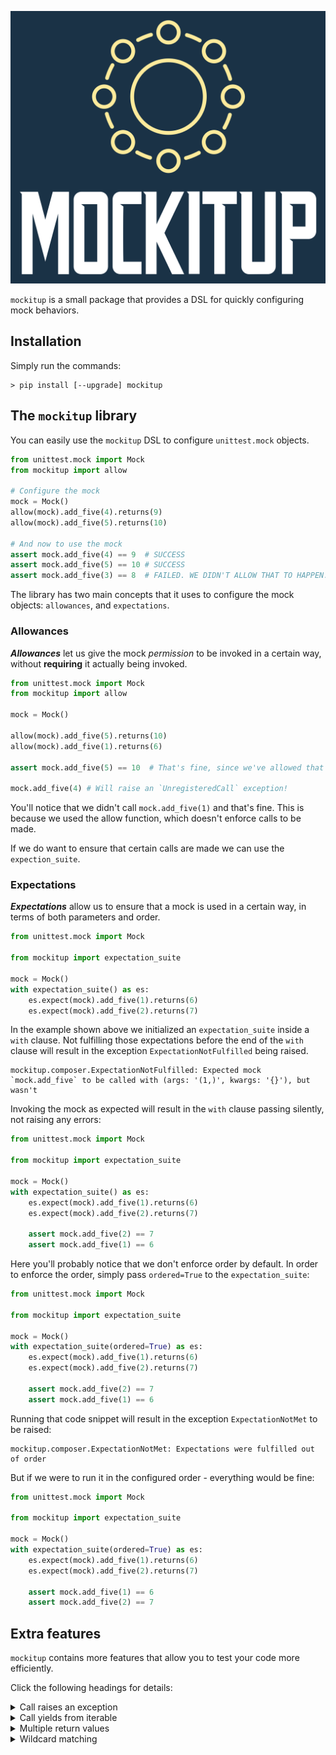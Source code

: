 ![Logo](imgs/logo.svg)

`mockitup` is a small package that provides a DSL for quickly configuring mock behaviors.

<!-- You can read more in our [documentation](https://shacham6.github.io/mockitup/) website. -->

## Installation

Simply run the commands:

``` shell
> pip install [--upgrade] mockitup
```

## The `mockitup` library

You can easily use the `mockitup` DSL to configure `unittest.mock` objects.

``` python
from unittest.mock import Mock
from mockitup import allow

# Configure the mock
mock = Mock()
allow(mock).add_five(4).returns(9)
allow(mock).add_five(5).returns(10)

# And now to use the mock
assert mock.add_five(4) == 9  # SUCCESS
assert mock.add_five(5) == 10 # SUCCESS
assert mock.add_five(3) == 8  # FAILED. WE DIDN'T ALLOW THAT TO HAPPEN.
```

The library has two main concepts that it uses to configure the mock objects: `allowances`, and `expectations`.

### Allowances

***Allowances*** let us give the mock _permission_ to be invoked in a certain way, without **requiring** it actually being invoked.

``` python
from unittest.mock import Mock
from mockitup import allow

mock = Mock()

allow(mock).add_five(5).returns(10)
allow(mock).add_five(1).returns(6)

assert mock.add_five(5) == 10  # That's fine, since we've allowed that to happen.

mock.add_five(4) # Will raise an `UnregisteredCall` exception!
```

You'll notice that we didn't call `mock.add_five(1)` and that's fine.
This is because we used the allow function, which doesn't enforce calls to be made.

If we do want to ensure that certain calls are made we can use the `expection_suite`.

### Expectations

***Expectations*** allow us to ensure that a mock is used in a certain way, in terms of both parameters and order.

``` python
from unittest.mock import Mock

from mockitup import expectation_suite

mock = Mock()
with expectation_suite() as es:
    es.expect(mock).add_five(1).returns(6)
    es.expect(mock).add_five(2).returns(7)
```

In the example shown above we initialized an `expectation_suite` inside a `with` clause.
Not fulfilling those expectations before the end of the `with` clause will result in the exception `ExpectationNotFulfilled` being raised.

``` text
mockitup.composer.ExpectationNotFulfilled: Expected mock `mock.add_five` to be called with (args: '(1,)', kwargs: '{}'), but wasn't
```

Invoking the mock as expected will result in the `with` clause passing silently, not
raising any errors:

``` python
from unittest.mock import Mock

from mockitup import expectation_suite

mock = Mock()
with expectation_suite() as es:
    es.expect(mock).add_five(1).returns(6)
    es.expect(mock).add_five(2).returns(7)

    assert mock.add_five(2) == 7
    assert mock.add_five(1) == 6

```

Here you'll probably notice that we don't enforce order by default.
In order to enforce the order, simply pass `ordered=True` to the `expectation_suite`:

``` python
from unittest.mock import Mock

from mockitup import expectation_suite

mock = Mock()
with expectation_suite(ordered=True) as es:
    es.expect(mock).add_five(1).returns(6)
    es.expect(mock).add_five(2).returns(7)

    assert mock.add_five(2) == 7
    assert mock.add_five(1) == 6

```

Running that code snippet will result in the exception `ExpectationNotMet` to be raised:

``` text
mockitup.composer.ExpectationNotMet: Expectations were fulfilled out of order
```

But if we were to run it in the configured order - everything would be fine:

``` python
from unittest.mock import Mock

from mockitup import expectation_suite

mock = Mock()
with expectation_suite(ordered=True) as es:
    es.expect(mock).add_five(1).returns(6)
    es.expect(mock).add_five(2).returns(7)

    assert mock.add_five(1) == 6
    assert mock.add_five(2) == 7

```

## Extra features

`mockitup` contains more features that allow you to test your code more
efficiently.

Click the following headings for details:

<details>
<summary>Call raises an exception</summary>

In order to make a method raise an exception when called with some input, simply use the `.raises` directive:

``` python
from unittest.mock import Mock

from mockitup import allow

mock = Mock()

allow(mock).divide(0).raises(ZeroDivisionError("You done goofed"))

mock.divide(0)  # ZeroDivisionError: You done goofed
```
</details>

<details>
<summary>Call yields from iterable</summary>

In most cases you'll want a mock to return a concrete value, but sometimes you'll want to make a call `yield_from` something.

In those cases you can use the `yields_from` directive:

``` python
from typing import Iterator
from unittest.mock import Mock

from mockitup import allow

mock = Mock()

allow(mock).iter_numbers().yields_from([1, 2, 3, 4])

result = mock.iter_numbers()

assert isinstance(result, Iterator)
assert not isinstance(result, list)

for actual, expected in zip(result, [1, 2, 3, 4]):
    assert actual == expected
```

</details>

<details>
<summary>Multiple return values</summary>
When testing an impure function or method, sometimes it'll be tough to test using regular
`unittest.mock` objects.

Say we want to test the following function:

``` python
def count_comments_in_line_reader(line_reader):
    commented_out_lines = 0
    while (line := line_reader.read_line()):
        if line.startswith("#"):
            commented_out_lines += 1
    return commented_out_lines
```

Here we see that the function calls the method called `read_line` possible multiple times,
each time possibly resulting in a different value.

Let's test that function:

``` python
from unittest.mock import Mock

from mockitup import allow

mock = Mock()
allow(mock).read_line().returns(
    "First line",
    "# Comment",
    "Second line",
    "# Comment",
    "# Comment",
    "Last line",
    None,
)

assert count_comments_in_line_reader(mock) == 3
```

Each argument provided to the `returns` directive will be returned in turn.
On the first invocation of `read_line` the first argument will be returned, then the second, and so on...
When all return values are exhausted, the last return value will be repeatedly returned on each future invocation:

``` python
from unittest.mock import Mock

from mockitup import allow

mock = Mock()
allow(mock).pop_number().returns(1, 2, 3)

assert mock.pop_number() == 1
assert mock.pop_number() == 2
assert mock.pop_number() == 3
assert mock.pop_number() == 3
assert mock.pop_number() == 3
assert mock.pop_number() == 3
```

</details>

<details>
<summary>Wildcard matching</summary>

Up until now, all of the examples presented so far included a strict parametrization of each `expect`ation and `allow`ence.
But, in some cases, a softer, more dynamic approach is prefered. Luckily, `mockitup` has you covered, in *plenty* of ways:

1. Use `ANY_ARG` when you know that there's an argument, but don't care about it's value:
    ``` python
    from unittest.mock import MagicMock
    from mockitup import ANY_ARG, allow

    mock = MagicMock()
    allow(mock).call(ANY_ARG, 2).returns(3)

    assert mock.call(1, 2) == 3
    mock.call(2, 2) == 3
    ```

2. Use `ANY_ARGS` when you don't care about **any** of the arguments provided to the mock:
    ``` python
    from unittest.mock import MagicMock
    from mockitup import ANY_ARGS, allow

    mock = MagicMock()
    allow(mock).call(ANY_ARGS).returns(1)

    assert mock.call(1) == 1
    assert mock.call("lol", 123) == 1
    assert mock.call([1, 0.1], False, "You get the point") == 1


3. Use `PyHamcrest` matchers in order to define expected constraints over the arguments, without defining concrete values:

    ``` python
    from unittest.mock import Mock
    from mockitup import allow
    from hamcrest import any_of

    picky_eater = Mock()

    allow(picky_eater).eat(any_of("pizza", "hamburger")).returns("yum")
    allow(picky_eater).eat(ANY_ARGS).raises(ValueError())

    assert picky_eater.eat("pizza") == "yum"
    assert picky_eater.eat("hamburger") == "yum"

    picky_eater.eat("vegetables")  # Will raise a value error.
    ```

</details>
